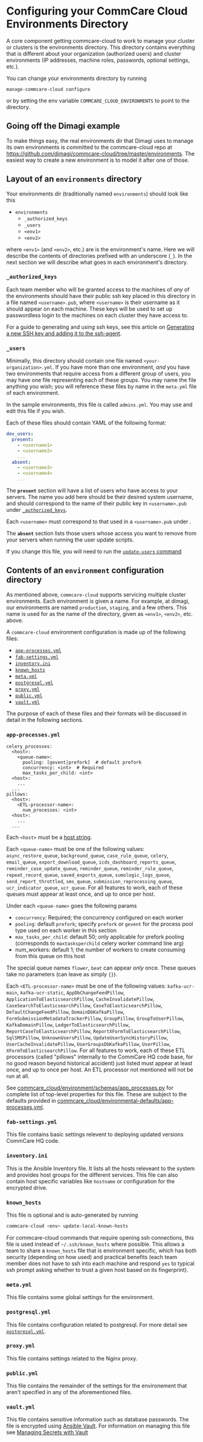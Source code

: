 # Configuring your CommCare Cloud Environments Directory

A core component getting commcare-cloud to work to manage your
cluster or clusters is the environments directory.
This directory contains everything that is different about your
organization (authorized users) and cluster environments
(IP addresses, machine roles, passwords, optional settings, etc.).

You can change your environments directory by running

```
manage-commcare-cloud configure
```

or by setting the env variable `COMMCARE_CLOUD_ENVIRONMENTS`
to point to the directory.

## Going off the Dimagi example

To make things easy, the real environments dir that Dimagi uses
to manage its own environments is committed to the commcare-cloud
repo at https://github.com/dimagi/commcare-cloud/tree/master/environments.
The easiest way to create a new environment is to model it
after one of those.

## Layout of an `environments` directory

Your environments dir (traditionally named `environments`)
should look like this

- `environments`
  - `_authorized_keys`
  - `_users`
  - `<env1>`
  - `<env2>`

where `<env1>` (and `<env2>`, etc.) are is the environment's name.
Here we will describe the contents of directories prefixed with
an underscore (`_`). In the next section we will describe what goes in each environment's
directory.

### `_authorized_keys`

Each team member who will be granted access to the machines
of _any_ of the environments should have their public ssh key placed
in this directory in a file named `<username>.pub`, where `<username>`
is their username as it should appear on each machine.
These keys will be used to set up passwordless login to the machines
on each cluster they have access to.

For a guide to generating and using ssh keys, see this article on
[Generating a new SSH key and adding it to the ssh-agent](
https://help.github.com/articles/generating-a-new-ssh-key-and-adding-it-to-the-ssh-agent/).

### `_users`

Minimally, this directory should contain one file named `<your-organization>.yml`.
If you have more than one environment, _and_ you have two environments
that require access from a different group of users, you may have one
file representing each of these groups. You may name the file anything
you wish; you will reference these files by name in the `meta.yml`
file of each environment.

In the sample environments, this file is called `admins.yml`. You may use and edit this file if you wish.

Each of these files should contain YAML of the following format:

``` yaml
dev_users:
  present:
    - <username1>
    - <username2>
    ...
  absent:
    - <username3>
    - <username4>
    ...
```

The **`present`** section will have a list of users who have access to your servers. The name you add here should be their desired system username, and should correspond to the name of their public key in `<username>.pub` under [`_authorized_keys`](#_authorized_keys).

Each `<username>` must correspond to that used in a `<username>.pub`
under .

The **`absent`** section lists those users whose access you want to remove from your servers when running the user update scripts.

If you change this file, you will need to run the [`update-users` command](../commands/index.md#update-users)


## Contents of an `environment` configuration directory

As mentioned above, `commcare-cloud` supports servicing multiple
cluster environments. Each environment is given a name. For example,
at dimagi, our environments are named `production`, `staging`,
and a few others. This name is used for as the name of the directory,
given as `<env1>`, `<env2>`, etc. above.

A `commcare-cloud` environment configuration is made up of the following files:

- [`app-processes.yml`](#app-processesyml)
- [`fab-settings.yml`](#fab-settingsyml)
- [`inventory.ini`](#inventoryini)
- [`known_hosts`](#known_hosts)
- [`meta.yml`](#metayml)
- [`postgresql.yml`](#postgresqlyml)
- [`proxy.yml`](#proxyyml)
- [`public.yml`](#publicyml)
- [`vault.yml`](#vaultyml)

The purpose of each of these files and their formats will be discussed
in detail in the following sections.

### `app-processes.yml`
```
celery_processes:
  <host>:
    <queue-name>:
      pooling: [gevent|prefork]  # default prefork
      concurrency: <int>  # Required
      max_tasks_per_child: <int>
  <host>:
    ...
  ...
pillows:
  <host>:
    <ETL-processor-name>:
      num_processes: <int>
  <host>:
    ...
  ...
```

Each `<host>` must be a [host string](glossary#host-string).

Each `<queue-name>` must be one of the following values:
`async_restore_queue`, `background_queue`, `case_rule_queue`, `celery`,
`email_queue`, `export_download_queue`, `icds_dashboard_reports_queue`,
`reminder_case_update_queue`, `reminder_queue`,
`reminder_rule_queue`, `repeat_record_queue`, `saved_exports_queue`,
`sumologic_logs_queue`, `send_report_throttled`, `sms_queue`,
`submission_reprocessing_queue`, `ucr_indicator_queue`, `ucr_queue`.
For all features to work, each of these queues must
appear at least once, and up to once per host.

Under each `<queue-name>` goes the following params
- `concurrency`: Required; the concurrency configured on each worker
- `pooling`: default `prefork`; specify `prefork` or `gevent` for the
  process pool type used on each worker in this section
- `max_tasks_per_child`: default 50; only applicable for prefork pooling
  (corresponds to `maxtasksperchild` celery worker command line arg)
- num_workers: default 1; the number of workers to create
  consuming from this queue on this host

The special queue names `flower`, `beat` can appear _only_
once. These queues take no parameters (can leave as simply `{}`).

Each `<ETL-processor-name>` must be one of the following values:
`kafka-ucr-main`, `kafka-ucr-static`, `AppDbChangeFeedPillow`,
`ApplicationToElasticsearchPillow`, `CacheInvalidatePillow`,
`CaseSearchToElasticsearchPillow`, `CaseToElasticsearchPillow`,
`DefaultChangeFeedPillow`, `DomainDbKafkaPillow`,
`FormSubmissionMetadataTrackerPillow`, `GroupPillow`,
`GroupToUserPillow`, `KafkaDomainPillow`, `LedgerToElasticsearchPillow`,
`ReportCaseToElasticsearchPillow`, `ReportXFormToElasticsearchPillow`,
`SqlSMSPillow`, `UnknownUsersPillow`, `UpdateUserSyncHistoryPillow`,
`UserCacheInvalidatePillow`, `UserGroupsDbKafkaPillow`, `UserPillow`,
`XFormToElasticsearchPillow`.
For all features to work, each of these ETL processors
(called "pillows" internally to the CommCare HQ code base,
for no good reason beyond historical accident) just listed must appear
at least once, and up to once per host. An ETL processor not mentioned
will not be run at all.

See [commcare_cloud/environment/schemas/app_processes.py](https://github.com/dimagi/commcare-cloud/blob/master/src/commcare_cloud/environment/schemas/app_processes.py#L25-L40)
for complete list of top-level properties for this file.
These are subject to the defaults provided in
[commcare_cloud/environmental-defaults/app-processes.yml](https://github.com/dimagi/commcare-cloud/blob/master/src/commcare_cloud/environmental-defaults/app-processes.yml).
<!--  todo: clean up this code and then better document -->

### `fab-settings.yml`
This file contains basic settings relevent to deploying updated versions
CommCare HQ code.

### `inventory.ini`
This is the Ansible Inventory file. It lists all the hosts releveant to the
system and provides host groups for the different services. This file
can also contain host specific variables like `hostname` or configuration
for the encrypted drive.

### `known_hosts`
This file is optional and is auto-generated by running
```bash
commcare-cloud <env> update-local-known-hosts
```

For commcare-cloud commands that require opening ssh connections,
this file is used instead of `~/.ssh/known_hosts` where possible.
This allows a team to share a `known_hosts` file that is environment specific,
which has both security (depending on how used) and practical benefits
(each team member does not have to ssh into each machine
and respond `yes` to typical ssh prompt asking whether to trust a given
host based on its fingerprint).

### `meta.yml`
This file contains some global settings for the environment.

### `postgresql.yml`

This file contains configuration related to postgresql.
For more detail see [`postgresql.yml`](./postgresql_yml).

### `proxy.yml`
This file contains settings related to the Nginx proxy.

### `public.yml`
This file contains the remainder of the settings for the environement
that aren't specified in any of the aforementioned files.

### `vault.yml`
This file contains sensitive information such as database passwords.
The file is encrypted using [Ansible Vault](https://docs.ansible.com/ansible/playbooks_vault.html).
For information on managing this file see [Managing Secrets with Vault](https://github.com/dimagi/commcare-cloud/blob/master/src/commcare_cloud/ansible/README.md#managing-secrets-with-vault)
